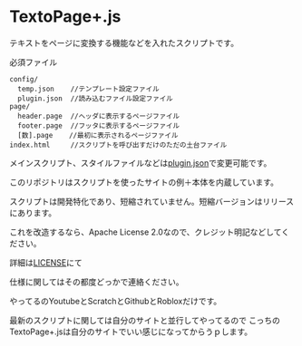 # TextoPage+.js
テキストをページに変換する機能などを入れたスクリプトです。

必須ファイル

```
config/
  temp.json    //テンプレート設定ファイル
  plugin.json  //読み込むファイル設定ファイル
page/
  header.page  //ヘッダに表示するページファイル
  footer.page  //フッタに表示するページファイル
  [数].page    //最初に表示されるページファイル
index.html     //スクリプトを呼び出すだけのただの土台ファイル
```
メインスクリプト、スタイルファイルなどは[plugin.json](config/plugin.json)で変更可能です。

このリポジトリはスクリプトを使ったサイトの例＋本体を内蔵しています。

スクリプトは開発特化であり、短縮されていません。短縮バージョンはリリースにあります。

これを改造するなら、Apache License 2.0なので、クレジット明記などしてください。

詳細は[LICENSE](LICENSE)にて

仕様に関してはその都度どっかで連絡ください。

やってるのYoutubeとScratchとGithubとRobloxだけです。

最新のスクリプトに関しては自分のサイトと並行してやってるので
こっちのTextoPage+.jsは自分のサイトでいい感じになってからうｐします。